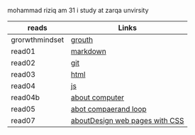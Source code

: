 mohammad riziq am 31 i study at zarqa unvirsity 


| reads         | Links                        | 
| --------------| -----------              |  
| grorwthmindset| [grouth](growth)         |
| read01        | [markdown](read01)       | 
| read02        | [git](read02)            |
| read03        | [html](read03)           |
| read04        | [js  ](read04 )          |
|read04b        | [about computer](read04b)|
|read05         | [abot compaerand loop](read05) |
|read07         |[aboutDesign web pages with CSS](read07)   |read06         |[Aboutjs operator and function](read06)
